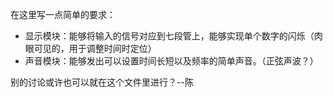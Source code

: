 ﻿在这里写一点简单的要求：
- 显示模块：能够将输入的信号对应到七段管上，能够实现单个数字的闪烁（肉眼可见的，用于调整时间时定位）
- 声音模块：能够发出可以设置时间长短以及频率的简单声音。（正弦声波？）

别的讨论或许也可以就在这个文件里进行？--陈